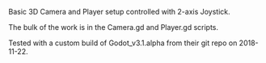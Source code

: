 Basic 3D Camera and Player setup controlled with 2-axis Joystick.

The bulk of the work is in the Camera.gd and Player.gd scripts.

Tested with a custom build of Godot_v3.1.alpha from their git repo on 2018-11-22.
